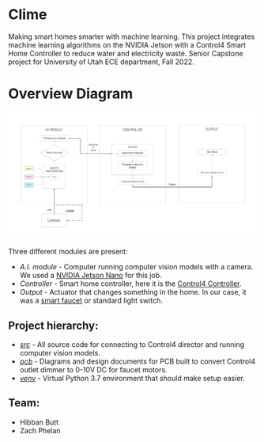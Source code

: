 # Clime

Making smart homes smarter with machine learning. This project integrates machine learning algorithms on the NVIDIA Jetson with a Control4 Smart Home Controller to reduce water and electricity waste. 
Senior Capstone project for University of Utah ECE department, Fall 2022.

# Overview Diagram
![Diagram](https://github.com/Clime-Smart-Homes/Clime/blob/main/clime_algorithm.jpeg)

Three different modules are present:
- *A.I. module* - Computer running computer vision models with a camera. We used a [NVIDIA Jetson Nano](https://developer.nvidia.com/embedded/jetson-nano-developer-kit) for this job.
- *Controller* - Smart home controller, here it is the [Control4 Controller](https://www.control4.com/solutions/products/controllers/).
- *Output* - Actuator that changes something in the home. In our case, it was a [smart faucet](https://github.com/Clime-Smart-Homes/Clime/tree/READMEs-diagrams-update/pcb/faucet/faucet) or standard light switch.

## Project hierarchy:
- [*src*](src) - All source code for connecting to Control4 director and running computer vision models.
- [*pcb*](pcb) - Diagrams and design documents for PCB built to convert Control4 outlet dimmer to 0-10V DC for faucet motors.
- [*venv*](venv) - Virtual Python 3.7 environment that should make setup easier.

## Team:
- Hibban Butt
- Zach Phelan
